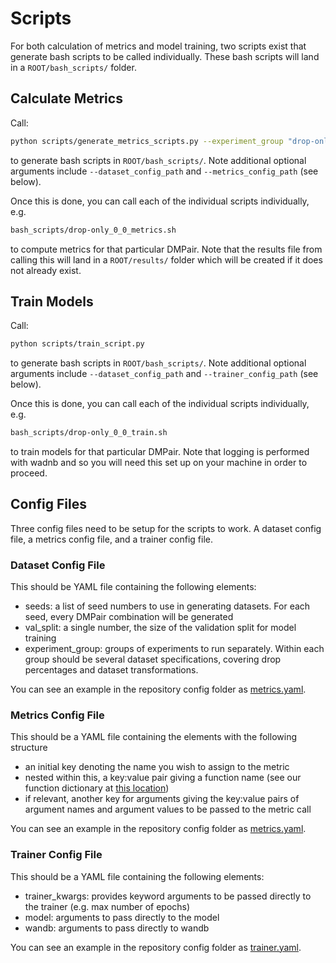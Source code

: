 # Scripts

For both calculation of metrics and model training, two scripts exist that generate bash scripts to be called individually. These bash scripts will land in a `ROOT/bash_scripts/` folder.

## Calculate Metrics

Call:

```bash
python scripts/generate_metrics_scripts.py --experiment_group "drop-only"
```

to generate bash scripts in `ROOT/bash_scripts/`. Note additional optional arguments include `--dataset_config_path` and `--metrics_config_path` (see below).

Once this is done, you can call each of the individual scripts individually, e.g.

```bash
bash_scripts/drop-only_0_0_metrics.sh
```

to compute metrics for that particular DMPair. Note that the results file from calling this will land in a `ROOT/results/` folder which will be created if it does not already exist.

## Train Models

Call:

```bash
python scripts/train_script.py
```

to generate bash scripts in `ROOT/bash_scripts/`. Note additional optional arguments include `--dataset_config_path` and `--trainer_config_path` (see below).

Once this is done, you can call each of the individual scripts individually, e.g.

```bash
bash_scripts/drop-only_0_0_train.sh
```

to train models for that particular DMPair. Note that logging is performed with wadnb and so you will need this set up on your machine in order to proceed.

## Config Files

Three config files need to be setup for the scripts to work. A dataset config file, a metrics config file, and a trainer config file.

### Dataset Config File

This should be YAML file containing the following elements:

- seeds: a list of seed numbers to use in generating datasets. For each seed, every DMPair combination will be generated
- val_split: a single number, the size of the validation split for model training
- experiment_group: groups of experiments to run separately. Within each group should be several dataset specifications, covering drop percentages and dataset transformations.

You can see an example in the repository config folder as [metrics.yaml](configs/metrics.yaml).

### Metrics Config File

This should be a YAML file containing the elements with the following structure

- an initial key denoting the name you wish to assign to the metric
- nested within this, a key:value pair giving a function name (see our function dictionary at [this location](src/modsim2/similarity/constants.py))
- if relevant, another key for arguments giving the key:value pairs of argument names and argument values to be passed to the metric call

You can see an example in the repository config folder as [metrics.yaml](configs/metrics.yaml).

### Trainer Config File

This should be a YAML file containing the following elements:

- trainer_kwargs: provides keyword arguments to be passed directly to the trainer (e.g. max number of epochs)
- model: arguments to pass directly to the model
- wandb: arguments to pass directly to wandb

You can see an example in the repository config folder as [trainer.yaml](configs/trainer.yaml).

